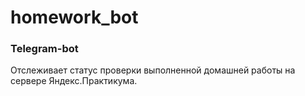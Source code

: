 # homework_bot

### Telegram-bot
Отслеживает статус проверки выполненной домашней работы на сервере Яндекс.Практикума.
